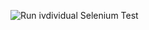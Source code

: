![Run ivdividual Selenium Test](https://github.com/OlegZharkov/galaxy-selenium-external/workflows/Run%20ivdividual%20Selenium%20Test/badge.svg)
